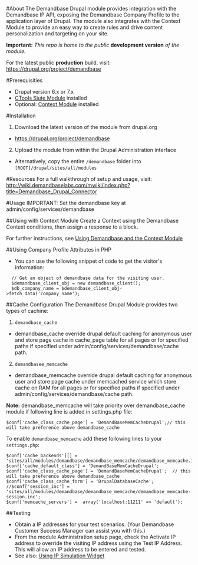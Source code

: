 #About
The Demandbase Drupal module provides integration with the Demandbase IP API, exposing the Demandbase Company Profile to the application layer of Drupal.  The module also integrates with the Context Module to provide an easy way to create rules and drive content personalization and targeting on your site.

**Important:** *This repo is home to the public* **development version** *of the module.*

For the latest public **production** build, visit: https://drupal.org/project/demandbase

#Prerequisities
* Drupal version 6.x or 7.x
* [CTools Siute Module](https://drupal.org/project/ctools) installed
* Optional: [Context Module](https://drupal.org/project/context) installed

#Installation
1. Download the latest version of the module from drupal.org
  * https://drupal.org/project/demandbase
2. Upload the module from within the Drupal Administration interface
  * Alternatively, copy the entire `/demandbase` folder into `[ROOT]/drupal/sites/all/modules`

#Resources
For a full walkthrough of setup and usage, visit:
http://wiki.demandbaselabs.com/mwiki/index.php?title=Demandbase_Drupal_Connector

#Usage
IMPORTANT: Set the demandbase key at admin/config/services/demandbase

##Using with Context Module
Create a Context using the Demandbase Context conditions, then assign a response to a block.

For further instructions, see [Using Demandbase and the Context Module](http://demandbaselabs.com/docs/wiki/index.php?title=Demandbase_Drupal_Connector#Using_Demandbase_in_the_Context_Module)

##Using Company Profile Attributes in PHP
- You can use the following snippet of code to get the visitor's information:
```
  // Get an object of demandbase data for the visiting user.
  $demandbase_client_obj = new demandbase_client();
  $db_company_name = $demandbase_client_obj->fetch_data('company_name');
```

##Cache Configuration
The Demandbase Drupal Module provides two types of cachine:

1. `demandbase_cache`
  * demandbase_cache override drupal default caching for anonymous user and store page cache in cache_page table for all pages or for specified paths if specified under admin/config/services/demandbase/cache path.

2. `demandbasee_memcache`
  * demandbase_memcache override drupal default caching for anonymous user and store page cache under memcached service which store cache on RAM for all pages or for specified paths if specified under admin/config/services/demandbase/cache path.

**Note:** demandbase_memcache will take priority over demandbase_cache module if following line is added in settings.php file:

`$conf['cache_class_cache_page'] = 'DemandBaseMemCacheDrupal';// this will take preference above demandbase_cache`

To enable `demandbase_memcache` add these following lines to your `settings.php`:
```
$conf['cache_backends'][] = 'sites/all/modules/demandbase/demandbase_memcache/demandbase_memcache.inc';
$conf['cache_default_class'] = 'DemandBaseMemCacheDrupal';
$conf['cache_class_cache_page'] = 'DemandBaseMemCacheDrupal';  // this will take preference above demandbase_cache
$conf['cache_class_cache_form'] = 'DrupalDatabaseCache';
//$conf['session_inc'] =  'sites/all/modules/demandbase/demandbase_memcache/demandbase_memcache-session.inc';
$conf['memcache_servers'] =  array('localhost:11211' => 'default');
```
##Testing
* Obtain a IP addresses for your test scenarios.  (Your Demandbase Customer Success Manager can assist you with this.)
* From the module Administration setup page, check the Activate IP address to override the visiting IP address using the Test IP Address. This will allow an IP address to be entered and tested.
* See also: [Using IP Simulation Widget](http://demandbaselabs.com/docs/wiki/index.php?title=Demandbase_Drupal_Connector#Configuring_And_Using_IP_Simulation_Widget)

